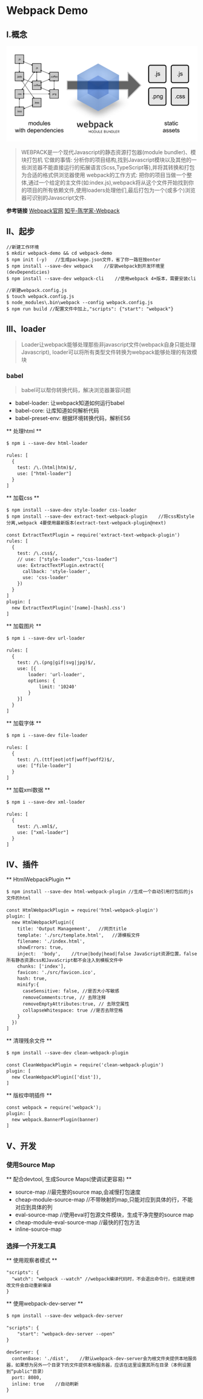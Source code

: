 # Webpack Demo

## I.概念

![icon](assets/what-is-webpack.png)

> WEBPACK是一个现代Javascript的静态资源打包器(module bundler)、模块打包机
> 它做的事情: 分析你的项目结构,找到Javascript模块以及其他的一些浏览器不能直接运行的拓展语言(Scss,TypeScript等),并将其转换和打包为合适的格式供浏览器使用
> webpack的工作方式: 把你的项目当做一个整体,通过一个给定的主文件(如:index.js),webpack将从这个文件开始找到你的项目的所有依赖文件,使用loaders处理他们,最后打包为一个(或多个)浏览器可识别的Javascript文件.

**参考链接**
[Webpack官网](https://webpack.github.io/)
[知乎-陈学家-Webpack](https://zhuanlan.zhihu.com/p/21287263)

## Ⅱ、起步

```install
//新建工作环境
$ mkdir webpack-demo && cd webpack-demo
$ npm init (-y)   //生成package.json文件，省了你一路狂按enter
$ npm install --save-dev webpack    //安装webpack到开发环境里(devDependicies)
$ npm install --save-dev webpack-cli    //使用webpack 4+版本，需要安装cli
```

```config
//新建webpack.config.js
$ touch webpack.config.js
$ node_modules\.bin\webpack --config webpack.config.js
$ npm run build //配置文件中加上,"scripts": {"start": "webpack"}
```

## Ⅲ、loader

> Loader让webpack能够处理那些非javascript文件(webpack自身只能处理Javascript), loader可以将所有类型文件转换为webpack能够处理的有效模块

### babel

> babel可以帮你转换代码，解决浏览器兼容问题
- babel-loader: 让webpack知道如何运行babel
- babel-core: 让库知道如何解析代码
- babel-preset-env: 根据环境转换代码，解析ES6

** 处理html **

```install and config
$ npm i --save-dev html-loader

rules: [
  {
    test: /\.(html|htm)$/,
    use: ["html-loader"]
  }
]
```

** 加载css **

``` install and config
$ npm install --save-dev style-loader css-loader
$ npm install --save-dev extract-text-webpack-plugin    //将css和style分离,webpack 4要使用最新版本(extract-text-webpack-plugin@next)

const ExtractTextPlugin = require('extract-text-webpack-plugin')
rules: [
  {
    test: /\.css$/,
    // use: ["style-loader","css-loader"]
    use: ExtractTextPlugin.extract({
      callback: 'style-loader',
      use: 'css-loader'
    })
  }
]
plugin: [
  new ExtractTextPlugin('[name]-[hash].css')
]
```

** 加载图片 **

```install and config
$ npm i --save-dev url-loader

rules: [
  {
    test: /\.(png|gif|svg|jpg)$/,
    use: [{
        loader: 'url-loader',
        options: {
            limit: '10240'
        }
    }]
  }
]
```

** 加载字体 **

```install and config
$ npm i --save-dev file-loader

rules: [
  {
    test: /\.(ttf|eot|otf|woff|woff2)$/,
    use: ["file-loader"]
  }
]
```

** 加载xml数据 **

```install and config
$ npm i --save-dev xml-loader

rules: [
  {
    test: /\.xml$/,
    use: ["xml-loader"]
  }
]
```

## Ⅳ、插件

** HtmlWebpackPlugin **

```config
$ npm install --save-dev html-webpack-plugin //生成一个自动引用打包后的js文件的html

const HtmlWebpackPlugin = require('html-webpack-plugin')
plugin: [
  new HtmlWebpackPlugin({
    title: 'Output Management',   //网页title
    template: './src/template.html',   //源模板文件
    filename: './index.html',
    showErrors: true,
    inject:  'body',    //true|body|head|false JavaScript资源位置，false所有静态资源css和JavaScript都不会注入到模板文件中
    chunks: ['index'],
    favicon: './src/favicon.ico',
    hash: true,
    minify:{
      caseSensitive: false, //是否大小写敏感
      removeComments:true, // 去除注释
      removeEmptyAttributes:true, // 去除空属性
      collapseWhitespace: true //是否去除空格
    }
  })
]
```

** 清理残余文件 **

```config
$ npm install --save-dev clean-webpack-plugin

const CleanWebpackPlugin = require('clean-webpack-plugin')
plugin: [
  new CleanWebpackPlugin(['dist']),
]
```

** 版权申明插件 **

```config
const webpack = require('webpack');
plugin: [
  new webpack.BannerPlugin(banner)
]
```

## Ⅴ、开发

### 使用Source Map

** 配合devtool, 生成Source Maps(使调试更容易) **

- source-map    //最完整的source map,会减慢打包速度
- cheap-module-source-map   //不带映射的map,只能对应到具体的行，不能对应到具体的列
- eval-source-map   //使用eval打包源文件模块，生成干净完整的source map
- cheap-module-eval-source-map  //最快的打包方法
- inline-source-map

### 选择一个开发工具

** 使用观察者模式 **

```config
"scripts": {
  "watch": "webpack --watch" //webpack编译代码时，不会退出命令行，也就是说修改文件会自动重新编译
}
```

** 使用webpack-dev-server **

```config
$ npm install --save-dev webpack-dev-server

"scripts": {
    "start": "webpack-dev-server --open"
}

devServer: {
  contenBase: './dist',    //默认webpack-dev-server会为根文件夹提供本地服务器，如果想为另外一个目录下的文件提供本地服务器，应该在这里设置其所在目录（本例设置到“public"目录）
  port: 8080,
  inline: true    //自动刷新
}
```